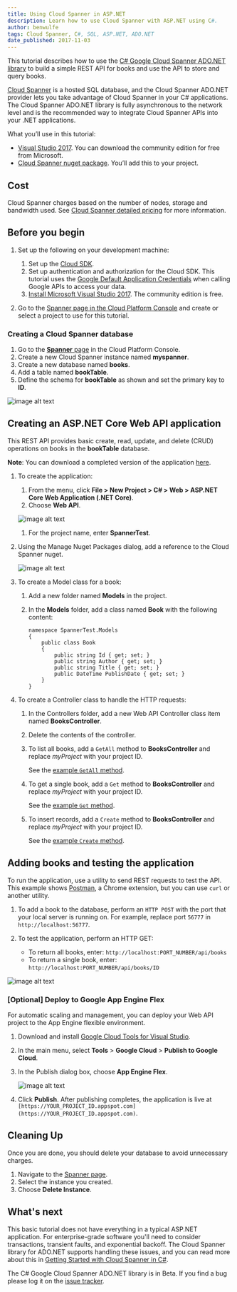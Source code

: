 ```yaml
---
title: Using Cloud Spanner in ASP.NET
description: Learn how to use Cloud Spanner with ASP.NET using C#.
author: benwulfe
tags: Cloud Spanner, C#, SQL, ASP.NET, ADO.NET
date_published: 2017-11-03
---
```


This tutorial describes how to use the
[C# Google Cloud Spanner ADO.NET library][ado] to build a simple REST API for
books and use the API to store and query books.

[Cloud Spanner][spanner] is a hosted SQL database, and the Cloud Spanner ADO.NET
provider lets you take advantage of Cloud Spanner in your C# applications. The
Cloud Spanner ADO.NET library is fully asynchronous to the network level and is
the recommended way to integrate Cloud Spanner APIs into your .NET applications.

What you’ll use in this tutorial:

* [Visual Studio 2017][studio]. You can download the community edition for free
  from Microsoft.
* [Cloud Spanner nuget package][repo]. You’ll add this to your project.

[ado]: https://cloud.google.com/spanner/docs/getting-started/csharp/
[spanner]: https://cloud.google.com/spanner/
[repo]: https://github.com/GoogleCloudPlatform/google-cloud-dotnet

## Cost

Cloud Spanner charges based on the number of nodes, storage and bandwidth used.
See [Cloud Spanner detailed pricing][pricing] for more information.

[pricing]: https://cloud.google.com/spanner/pricing

## Before you begin

1.  Set up the following on your development machine:

    1.  Set up the [Cloud SDK](https://cloud.google.com/sdk/).
    1.  Set up authentication and authorization for the Cloud SDK. This tutorial
        uses the [Google Default Application Credentials][adc] when calling
        Google APIs to access your data.
    1.  [Install Microsoft Visual Studio 2017][studio]. The community edition is
        free.

1.  Go to the [Spanner page in the Cloud Platform Console][instances] and create
    or select a project to use for this tutorial.

[adc]: https://developers.google.com/identity/protocols/application-default-credentials#howtheywork
[instances]: https://console.cloud.google.com/spanner/instances

### Creating a Cloud Spanner database

1.  Go to the [**Spanner** page][spanner_console] in the Cloud Platform Console.
1.  Create a new Cloud Spanner instance named **myspanner**.
1.  Create a new database named **books**.
1.  Add a table named **bookTable**.
1.  Define the schema for **bookTable** as shown and set the primary key to
    **ID**.

![image alt text](https://storage.googleapis.com/gcp-community/tutorials/cloud-spanner-aspnet/image_0.png)

[spanner_console]: https://console.cloud.google.com/spanner

## Creating an ASP.NET Core Web API application

This REST API provides basic create, read, update, and delete (CRUD) operations
on books in the **bookTable** database.

**Note**: You can download a completed version of the application [here][app].

[app]: https://github.com/GoogleCloudPlatform/community/tree/master/tutorials/cloud-spanner-aspnet/BookWebApi

1.  To create the application:

    1.  From the menu, click **File > New Project > C# > Web > ASP.NET Core Web
        Application (.NET Core)**.
    1. Choose **Web API**.

    ![image alt text](https://storage.googleapis.com/gcp-community/tutorials/cloud-spanner-aspnet/image_1.png)

    1. For the project name, enter **SpannerTest**.

1.  Using the Manage Nuget Packages dialog, add a reference to the Cloud Spanner nuget.

    ![image alt text](https://storage.googleapis.com/gcp-community/tutorials/cloud-spanner-aspnet/image_2.png)

1.  To create a Model class for a book:

    1.  Add a new folder named **Models** in the project.
    1.  In the **Models** folder, add a class named **Book** with the following
        content:

            namespace SpannerTest.Models
            {
                public class Book
                {
                    public string Id { get; set; }
                    public string Author { get; set; }
                    public string Title { get; set; }
                    public DateTime PublishDate { get; set; }
                }
            }

1.  To create a Controller class to handle the HTTP requests:

    1.  In the Controllers folder, add a new Web API Controller class item named
        **BooksController**.
    1.  Delete the contents of the controller.
    1.  To list all books, add a `GetAll` method to **BooksController** and
        replace *myProject* with your project ID.

        See the [example `GetAll` method](https://github.com/GoogleCloudPlatform/community/blob/master/tutorials/cloud-spanner-aspnet/BookWebApi/BookWebApi/Controllers/BookController.cs#L36).

    1.  To get a single book, add a `Get` method to **BooksController** and
        replace *myProject* with your project ID.

        See the [example `Get` method](https://github.com/GoogleCloudPlatform/community/blob/master/tutorials/cloud-spanner-aspnet/BookWebApi/BookWebApi/Controllers/BookController.cs#L62).

    1.  To insert records, add a `Create` method to **BooksController** and
        replace *myProject* with your project ID.

        See the [example `Create` method](https://github.com/GoogleCloudPlatform/community/blob/master/tutorials/cloud-spanner-aspnet/BookWebApi/BookWebApi/Controllers/BookController.cs#L85).

## Adding books and testing the application

To run the application, use a utility to send REST requests to test the API.
This example shows [Postman][postman], a Chrome extension, but you can use
`curl` or another utility.

[postman]: https://chrome.google.com/webstore/detail/postman/fhbjgbiflinjbdggehcddcbncdddomop

1.  To add a book to the database, perform an `HTTP POST` with the port that
    your local server is running on. For example, replace port `56777` in
    `http://localhost:56777`.
1.  To test the application, perform an HTTP GET:

    * To return all books, enter: `http://localhost:PORT_NUMBER/api/books`
    * To return a single book, enter: `http://localhost:PORT_NUMBER/api/books/ID`

![image alt text](https://storage.googleapis.com/gcp-community/tutorials/cloud-spanner-aspnet/image_3.png)

### [Optional] Deploy to Google App Engine Flex

For automatic scaling and management, you can deploy your Web API project to the
App Engine flexible environment.

1.  Download and install [Google Cloud Tools for Visual Studio][install_studio].
1.  In the main menu, select **Tools** > **Google Cloud** >
    **Publish to Google Cloud**.
1.  In the Publish dialog box, choose **App Engine Flex**.

    ![image alt text](https://storage.googleapis.com/gcp-community/tutorials/cloud-spanner-aspnet/image_4.png)

1.  Click **Publish**. After publishing completes, the application is live at
    `[https://YOUR_PROJECT_ID.appspot.com](https://YOUR_PROJECT_ID.appspot.com)`.

[install_studio]: https://cloud.google.com/tools/visual-studio/docs/quickstart#install_cloud_tools_for_visual_studio

## Cleaning Up

Once you are done, you should delete your database to avoid unnecessary charges.

1.  Navigate to the [Spanner page](https://console.cloud.google.com/spanner).
1.  Select the instance you created.
1.  Choose **Delete Instance**.

## What's next

This basic tutorial does not have everything in a typical ASP.NET application.
For enterprise-grade software you'll need to consider transactions, transient
faults, and exponential backoff. The Cloud Spanner library for ADO.NET supports
handling these issues, and you can read more about this in
[Getting Started with Cloud Spanner in C#][getting_started].

The C# Google Cloud Spanner ADO.NET library is in Beta. If you find a bug please
log it on the [issue tracker][issues].

[studio]: https://www.visualstudio.com/vs/community/
[getting_started]: https://cloud.google.com/spanner/docs/getting-started/csharp/
[issues]: https://github.com/GoogleCloudPlatform/google-cloud-dotnet/issues
